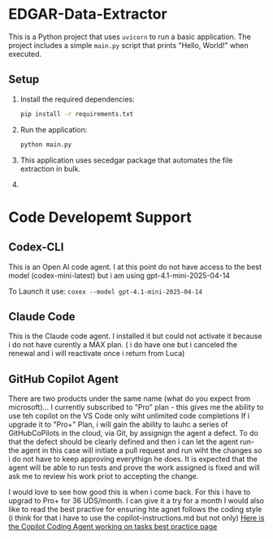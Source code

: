 # EDGAR-Data-Extractor

This is a Python project that uses `uvicorn` to run a basic application. The project includes a simple `main.py` script that prints "Hello, World!" when executed.

## Setup

1. Install the required dependencies:

   ```bash
   pip install -r requirements.txt
   ```

2. Run the application:

   ```bash
   python main.py
   ```

3. This application uses secedgar package that automates the file extraction in bulk.
4.

# Code Developemt Support

## Codex-CLI

This is an Open AI code agent.
I at this point do not have access to the best model (codex-mini-latest) but i am using gpt-4.1-mini-2025-04-14

To Launch it use:
`coxex --model gpt-4.1-mini-2025-04-14`

## Claude Code

This is the Claude code agent.
I installed it but could not activate it because i do not have curently a MAX plan. ( i do have one but i canceled the renewal and i will reactivate once i return from Luca)

## GitHub Copilot Agent

There are two products under the same name (what do you expect from microsoft)...
I currently subscribed to "Pro" plan - this gives me the ability to use teh copilot on the VS Code only wiht unlimited code completions
If i upgrade it to "Pro+" Plan, i will gain the ability to lauhc a series of GitHubCoPilots in the cloud, via Git, by assignign the agent a defect. To do that the defect should be clearly defined and then i can let the agent run- the agent in this case will initiate a pull request and run wiht the changes so i do not have to keep approving everythign he does. It is expected that the agent will be able to run tests and prove the work assigned is fixed and will ask me to review his work priot to accepting the change.

I would love to see how good this is when i come back. For this i have to upgrad to Pro+ for 36 UDS/month. I can give it a try for a month
I would also like to read the best practive for ensuring hte agnet follows the coding style (i think for that i have to use the copilot-instructions.md but not only)
[Here is the Copilot Coding Agent working on tasks best practice page](https://docs.github.com/en/copilot/using-github-copilot/using-copilot-coding-agent-to-work-on-tasks/best-practices-for-using-copilot-to-work-on-tasks)
